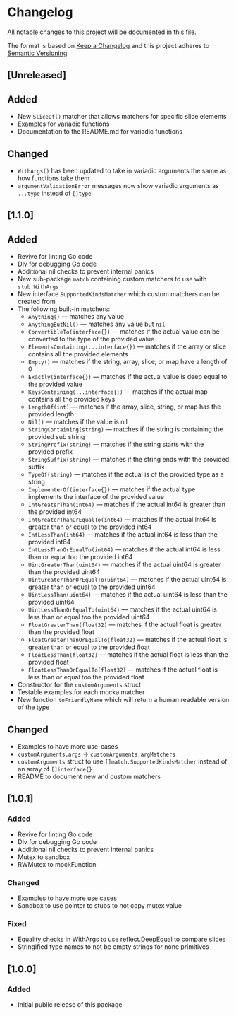 # Changelog
All notable changes to this project will be documented in this file.

The format is based on [Keep a Changelog](http://keepachangelog.com/en/1.0.0/)
and this project adheres to [Semantic Versioning](http://semver.org/spec/v2.0.0.html).

## [Unreleased]
## Added
- New `SliceOf()` matcher that allows matchers for specific slice elements
- Examples for variadic functions
- Documentation to the README.md for variadic functions

## Changed
- `WithArgs()` has been updated to take in variadic arguments the same as how functions take them 
- `argumentValidationError` messages now show variadic arguments as `...type` instead of `[]type`

## [1.1.0]
## Added
- Revive for linting Go code
- Dlv for debugging Go code
- Additional nil checks to prevent internal panics
- New sub-package `match` containing custom matchers to use with `stub.WithArgs`
- New interface `SupportedKindsMatcher` which custom matchers can be created from
- The following built-in matchers:
  - `Anything()` — matches any value
  - `AnythingButNil()` — matches any value but `nil`
  - `ConvertibleTo(interface{})` — matches if the actual value can be converted to the type of the provided value
  - `ElementsContaining(...interface{})` — matches if the array or slice contains all the provided elements
  - `Empty()` — matches if the string, array, slice, or map have a length of 0
  - `Exactly(interface{})` — matches if the actual value is deep equal to the provided value
  - `KeysContaining(...interface{})` — matches if the actual map contains all the provided keys
  - `LengthOf(int)` — matches if the array, slice, string, or map has the provided length
  - `Nil()` — matches if the value is nil
  - `StringContaining(string)` — matches if the string is containing the provided sub string
  - `StringPrefix(string)` — matches if the string starts with the provided prefix
  - `StringSuffix(string)` — matches if the string ends with the provided suffix
  - `TypeOf(string)` — matches if the actual is of the provided type as a string
  - `ImplementerOf(interface{})` — matches if the actual type implements the interface of the provided value
  - `IntGreaterThan(int64)` — matches if the actual int64 is greater than the provided int64
  - `IntGreaterThanOrEqualTo(int64)` — matches if the actual int64 is greater than or equal to the provided int64
  - `IntLessThan(int64)` — matches if the actual int64 is less than the provided int64
  - `IntLessThanOrEqualTo(int64)` — matches if the actual int64 is less than or equal too the provided int64
  - `UintGreaterThan(uint64)` — matches if the actual uint64 is greater than the provided uint64
  - `UintGreaterThanOrEqualTo(uint64)` — matches if the actual uint64 is greater than or equal to the provided uint64
  - `UintLessThan(uint64)` — matches if the actual uint64 is less than the provided uint64
  - `UintLessThanOrEqualTo(uint64)` — matches if the actual uint64 is less than or equal too the provided uint64
  - `FloatGreaterThan(float32)` — matches if the actual float is greater than the provided float
  - `FloatGreaterThanOrEqualTo(float32)` — matches if the actual float is greater than or equal to the provided float
  - `FloatLessThan(float32)` — matches if the actual float is less than the provided float
  - `FloatLessThanOrEqualTo(float32)` — matches if the actual float is less than or equal too the provided float
- Constructor for the `customArguments` struct
- Testable examples for each mocka matcher
- New function `toFriendlyName` which will return a human readable version of the type

## Changed
- Examples to have more use-cases
- `customArguments.args` -> `customArguments.argMatchers`
- `customArguments` struct to use `[]match.SupportedKindsMatcher` instead of an array of `[]interface{}`
- README to document new and custom matchers

## [1.0.1]
### Added
- Revive for linting Go code
- Dlv for debugging Go code
- Additional nil checks to prevent internal panics
- Mutex to sandbox
- RWMutex to mockFunction

### Changed
- Examples to have more use cases
- Sandbox to use pointer to stubs to not copy mutex value

### Fixed
- Equality checks in WithArgs to use reflect.DeepEqual to compare slices
- Stringified type names to not be empty strings for none primitives

## [1.0.0]
### Added
- Initial public release of this package
